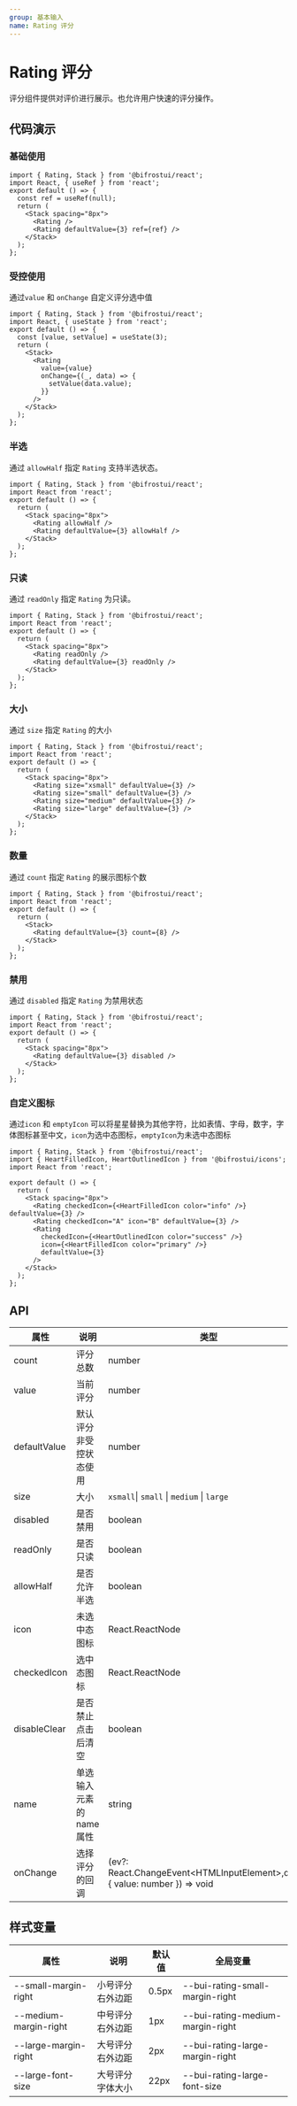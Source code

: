 ```yaml
---
group: 基本输入
name: Rating 评分
---
```


# Rating 评分

评分组件提供对评价进行展示。也允许用户快速的评分操作。

## 代码演示

### 基础使用

```tsx
import { Rating, Stack } from '@bifrostui/react';
import React, { useRef } from 'react';
export default () => {
  const ref = useRef(null);
  return (
    <Stack spacing="8px">
      <Rating />
      <Rating defaultValue={3} ref={ref} />
    </Stack>
  );
};
```

### 受控使用

通过`value` 和 `onChange` 自定义评分选中值

```tsx
import { Rating, Stack } from '@bifrostui/react';
import React, { useState } from 'react';
export default () => {
  const [value, setValue] = useState(3);
  return (
    <Stack>
      <Rating
        value={value}
        onChange={(_, data) => {
          setValue(data.value);
        }}
      />
    </Stack>
  );
};
```

### 半选

通过 `allowHalf` 指定 `Rating` 支持半选状态。

```tsx
import { Rating, Stack } from '@bifrostui/react';
import React from 'react';
export default () => {
  return (
    <Stack spacing="8px">
      <Rating allowHalf />
      <Rating defaultValue={3} allowHalf />
    </Stack>
  );
};
```

### 只读

通过 `readOnly` 指定 `Rating` 为只读。

```tsx
import { Rating, Stack } from '@bifrostui/react';
import React from 'react';
export default () => {
  return (
    <Stack spacing="8px">
      <Rating readOnly />
      <Rating defaultValue={3} readOnly />
    </Stack>
  );
};
```

### 大小

通过 `size` 指定 `Rating` 的大小

```tsx
import { Rating, Stack } from '@bifrostui/react';
import React from 'react';
export default () => {
  return (
    <Stack spacing="8px">
      <Rating size="xsmall" defaultValue={3} />
      <Rating size="small" defaultValue={3} />
      <Rating size="medium" defaultValue={3} />
      <Rating size="large" defaultValue={3} />
    </Stack>
  );
};
```

### 数量

通过 `count` 指定 `Rating` 的展示图标个数

```tsx
import { Rating, Stack } from '@bifrostui/react';
import React from 'react';
export default () => {
  return (
    <Stack>
      <Rating defaultValue={3} count={8} />
    </Stack>
  );
};
```

### 禁用

通过 `disabled` 指定 `Rating` 为禁用状态

```tsx
import { Rating, Stack } from '@bifrostui/react';
import React from 'react';
export default () => {
  return (
    <Stack spacing="8px">
      <Rating defaultValue={3} disabled />
    </Stack>
  );
};
```

### 自定义图标

通过`icon` 和 `emptyIcon` 可以将星星替换为其他字符，比如表情、字母，数字，字体图标甚至中文，`icon`为选中态图标，`emptyIcon`为未选中态图标

```tsx
import { Rating, Stack } from '@bifrostui/react';
import { HeartFilledIcon, HeartOutlinedIcon } from '@bifrostui/icons';
import React from 'react';

export default () => {
  return (
    <Stack spacing="8px">
      <Rating checkedIcon={<HeartFilledIcon color="info" />} defaultValue={3} />
      <Rating checkedIcon="A" icon="B" defaultValue={3} />
      <Rating
        checkedIcon={<HeartOutlinedIcon color="success" />}
        icon={<HeartFilledIcon color="primary" />}
        defaultValue={3}
      />
    </Stack>
  );
};
```

## API

| 属性         | 说明                    | 类型                                                                          | 默认值                                  |
| ------------ | ----------------------- | ----------------------------------------------------------------------------- | --------------------------------------- |
| count        | 评分总数                | number                                                                        | 5                                       |
| value        | 当前评分                | number                                                                        | -                                       |
| defaultValue | 默认评分 非受控状态使用 | number                                                                        | -                                       |
| size         | 大小                    | `xsmall`\| `small` \| `medium` \| `large`                                     | `medium`                                |
| disabled     | 是否禁用                | boolean                                                                       | false                                   |
| readOnly     | 是否只读                | boolean                                                                       | false                                   |
| allowHalf    | 是否允许半选            | boolean                                                                       | false                                   |
| icon         | 未选中态图标            | React.ReactNode                                                               | <StarFilledIcon htmlColor="#ced1d6" \/> |
| checkedIcon  | 选中态图标              | React.ReactNode                                                               | <StarFilledIcon color="warning" \/>     |
| disableClear | 是否禁止点击后清空      | boolean                                                                       | false                                   |
| name         | 单选输入元素的name属性  | string                                                                        | -                                       |
| onChange     | 选择评分的回调          | (ev?: React.ChangeEvent<HTMLInputElement\>\,data?: { value: number }) => void | -                                       |

## 样式变量

| 属性                  | 说明             | 默认值 | 全局变量                         |
| --------------------- | ---------------- | ------ | -------------------------------- |
| --small-margin-right  | 小号评分右外边距 | 0.5px  | --bui-rating-small-margin-right  |
| --medium-margin-right | 中号评分右外边距 | 1px    | --bui-rating-medium-margin-right |
| --large-margin-right  | 大号评分右外边距 | 2px    | --bui-rating-large-margin-right  |
| --large-font-size     | 大号评分字体大小 | 22px   | --bui-rating-large-font-size     |
